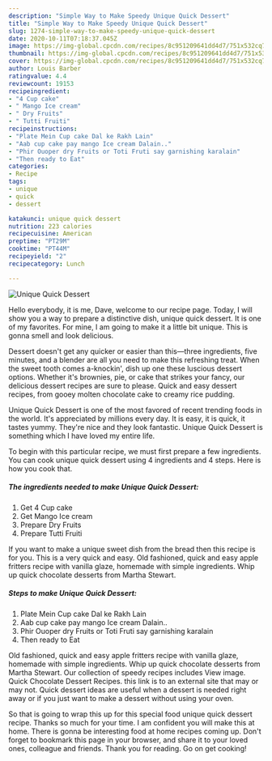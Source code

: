 ```yaml
---
description: "Simple Way to Make Speedy Unique Quick Dessert"
title: "Simple Way to Make Speedy Unique Quick Dessert"
slug: 1274-simple-way-to-make-speedy-unique-quick-dessert
date: 2020-10-11T07:18:37.045Z
image: https://img-global.cpcdn.com/recipes/8c951209641dd4d7/751x532cq70/unique-quick-dessert-recipe-main-photo.jpg
thumbnail: https://img-global.cpcdn.com/recipes/8c951209641dd4d7/751x532cq70/unique-quick-dessert-recipe-main-photo.jpg
cover: https://img-global.cpcdn.com/recipes/8c951209641dd4d7/751x532cq70/unique-quick-dessert-recipe-main-photo.jpg
author: Louis Barber
ratingvalue: 4.4
reviewcount: 19153
recipeingredient:
- "4 Cup cake"
- " Mango Ice cream"
- " Dry Fruits"
- " Tutti Fruiti"
recipeinstructions:
- "Plate Mein Cup cake Dal ke Rakh Lain"
- "Aab cup cake pay mango Ice cream Dalain.."
- "Phir Ouoper dry Fruits or Toti Fruti say garnishing karalain"
- "Then ready to Eat"
categories:
- Recipe
tags:
- unique
- quick
- dessert

katakunci: unique quick dessert 
nutrition: 223 calories
recipecuisine: American
preptime: "PT29M"
cooktime: "PT44M"
recipeyield: "2"
recipecategory: Lunch

---
```



![Unique Quick Dessert](https://img-global.cpcdn.com/recipes/8c951209641dd4d7/751x532cq70/unique-quick-dessert-recipe-main-photo.jpg)

Hello everybody, it is me, Dave, welcome to our recipe page. Today, I will show you a way to prepare a distinctive dish, unique quick dessert. It is one of my favorites. For mine, I am going to make it a little bit unique. This is gonna smell and look delicious.

Dessert doesn&#39;t get any quicker or easier than this—three ingredients, five minutes, and a blender are all you need to make this refreshing treat. When the sweet tooth comes a-knockin&#39;, dish up one these luscious dessert options. Whether it&#39;s brownies, pie, or cake that strikes your fancy, our delicious dessert recipes are sure to please. Quick and easy dessert recipes, from gooey molten chocolate cake to creamy rice pudding.

Unique Quick Dessert is one of the most favored of recent trending foods in the world. It's appreciated by millions every day. It is easy, it is quick, it tastes yummy. They're nice and they look fantastic. Unique Quick Dessert is something which I have loved my entire life.


To begin with this particular recipe, we must first prepare a few ingredients. You can cook unique quick dessert using 4 ingredients and 4 steps. Here is how you cook that.

<!--inarticleads1-->

##### The ingredients needed to make Unique Quick Dessert:

1. Get 4 Cup cake
1. Get  Mango Ice cream
1. Prepare  Dry Fruits
1. Prepare  Tutti Fruiti


If you want to make a unique sweet dish from the bread then this recipe is for you. This is a very quick and easy. Old fashioned, quick and easy apple fritters recipe with vanilla glaze, homemade with simple ingredients. Whip up quick chocolate desserts from Martha Stewart. 

<!--inarticleads2-->

##### Steps to make Unique Quick Dessert:

1. Plate Mein Cup cake Dal ke Rakh Lain
1. Aab cup cake pay mango Ice cream Dalain..
1. Phir Ouoper dry Fruits or Toti Fruti say garnishing karalain
1. Then ready to Eat


Old fashioned, quick and easy apple fritters recipe with vanilla glaze, homemade with simple ingredients. Whip up quick chocolate desserts from Martha Stewart. Our collection of speedy recipes includes View image. Quick Chocolate Dessert Recipes. this link is to an external site that may or may not. Quick dessert ideas are useful when a dessert is needed right away or if you just want to make a dessert without using your oven. 

So that is going to wrap this up for this special food unique quick dessert recipe. Thanks so much for your time. I am confident you will make this at home. There is gonna be interesting food at home recipes coming up. Don't forget to bookmark this page in your browser, and share it to your loved ones, colleague and friends. Thank you for reading. Go on get cooking!
